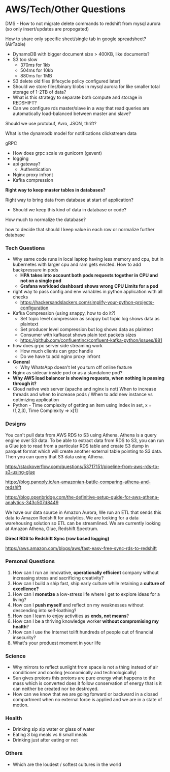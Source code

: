 # AWS/Tech/Other Questions

DMS - How to not migrate delete commands to redshift from mysql aurora (so only insert/updates are propogated)

How to share only specific sheet/single tab in google spreadsheet? (AirTable)

- DynamoDB with bigger document size > 400KB, like documents?
- S3 too slow
    - 370ms for 1kb
    - 504ms for 10kb
    - 880ms for 1MB
- S3 delete old files (lifecycle policy configured later)
- Should we store files/binary blobs in mysql aurora for like smaller total storage of 1-2TB of data?
- What is this strategy to separate both compute and storage in REDSHIFT?
- Can we configure rds master/slave in a way that read queries are automatically load-balanced between master and slave?

Should we use protobuf, Avro, JSON, thrift?

What is the dynamodb model for notifications clickstream data

gRPC

- How does grpc scale vs gunicorn (gevent)
- logging
- api gateway?
    - Authentication
- Nginx proxy infront
- Kafka compression

**Right way to keep master tables in databases?**

Right way to bring data from database at start of application?

- Should we keep this kind of data in database or code?

How much to normalize the database?

how to decide that should I keep value in each row or normalize further database

### Tech Questions

- Why same code runs in local laptop having less memory and cpu, but in kubernetes with larger cpu and ram gets evicted. How to add backpressure in pods
    - **HPA takes into account both pods requests together in CPU and not on a single pod**
    - **Grafana workload dashboard shows wrong CPU Limits for a pod**
- right way to pass config and env variables in python application with all checks
    - https://hackersandslackers.com/simplify-your-python-projects-configuration
- Kafka Compression (using snappy, how to do it?)
    - Set topic level compression as snappy but topic log shows data as plaintext
    - Set producer level compression but log shows data as plaintext
    - Consumer with kafkacat shows plain text packets sizes
    - https://github.com/confluentinc/confluent-kafka-python/issues/881
- how does grpc server side streaming work
    - How much clients can grpc handle
    - Do we have to add nginx proxy infront
- **General**
    - Why WhatsApp doesn't let you turn off online feature
- Nginx as sidecar inside pod or as a standalone pod?
- **Why AWS load balancer is showing requests, when nothing is passing through it?**
- Cloud native web server (apache and nginx is not) When to increase threads and when to increase pods / When to add new instance vs optimizing application
- Python - Time complexity of getting an item using index in set, x = (1,2,3), Time Complexity => x[1]

### Designs

You can't pull data from AWS RDS to S3 using Athena. Athena is a query engine over S3 data. To be able to extract data from RDS to S3, you can run a Glue job to read from a particular RDS table and create S3 dump in parquet format which will create another external table pointing to S3 data. Then you can query that S3 data using Athena.

https://stackoverflow.com/questions/53717151/pipeline-from-aws-rds-to-s3-using-glue

https://blog.panoply.io/an-amazonian-battle-comparing-athena-and-redshift

https://blog.openbridge.com/the-definitive-setup-guide-for-aws-athena-analytics-343c507d8449

We have our data source in Amazon Aurora, We run an ETL that sends this data to Amazon Redshift for analytics. We are looking for a data warehousing solution so ETL can be streamlined. We are currently looking at Amazon Athena, Glue, Redshift Spectrum.

**Direct RDS to Redshift Sync (row based logging)**

https://aws.amazon.com/blogs/aws/fast-easy-free-sync-rds-to-redshift

### Personal Questions

1. How can I run an innovative, **operationally efficient** company without increasing stress and sacrificing creativity?
2. How can I build a ship fast, ship early culture while retaining a **culture of excellence?**
3. How can I **monetize** a low-stress life where I get to explore ideas for a living?
4. How can I **push myself** and reflect on my weaknesses without descending into self-loathing?
5. How can I learn to enjoy activities as **ends, not means**?
6. How can I be a thriving knowledge worker **without compromising my health**?
7. How can I use the Internet tolift hundreds of people out of financial insecurity?
8. What's your produest momemt in your life

### Science

- Why mirrors to reflect sunlight from space is not a thing instead of air conditioner and cooling (economically and technologically)
- Sun gives protons this protons are pure energy what happens to the mass which is converted does it follow conservation of energy that is it can neither be created nor be destroyed.
- How can we know that we are going forward or backward in a closed compartment when no external force is applied and we are in a state of motion.

### Health

- Drinking sip sip water or glass of water
- Eating 3 big meals vs 6 small meals
- Drinking just after eating or not

### Others

- Which are the loudest / softest cultures in the world
